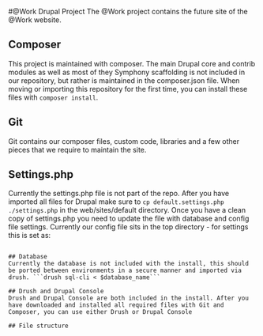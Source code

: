 #@Work Drupal Project
The @Work project contains the future site of the @Work website. 

## Composer
This project is maintained with composer. The main Drupal core and contrib modules as well as most of they Symphony scaffolding is not included in our repository, but rather is maintained in the composer.json file. When moving or importing this repository for the first time, you can install these files with ```composer install```. 

## Git
Git contains our composer files, custom code, libraries and a few other pieces that we require to maintain the site. 

## Settings.php
Currently the settings.php file is not part of the repo. After you have imported all files for Drupal make sure to ```cp default.settings.php ./settings.php``` in the web/sites/default directory. Once you have a clean copy of settings.php you need to update the file with database and config file settings. Currently our config file sits in the top directory - for settings this is set as:

```$settings['config_sync_directory'] = '../config/sync';'''

## Database
Currently the database is not included with the install, this should be ported between environments in a secure manner and imported via drush. ```drush sql-cli < $database_name```

## Drush and Drupal Console
Drush and Drupal Console are both included in the install. After you have downloaded and installed all required files with Git and Composer, you can use either Drush or Drupal Console 

## File structure
